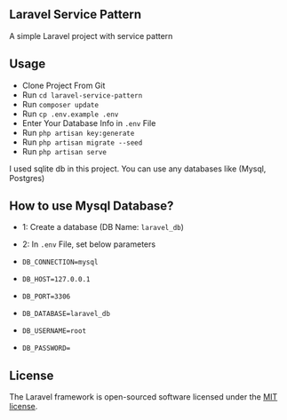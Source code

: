 ## Laravel Service Pattern

A simple Laravel project with service pattern

## Usage
- Clone Project From Git
- Run ```cd laravel-service-pattern```
- Run ```composer update```
- Run ```cp .env.example .env```
- Enter Your Database Info in ```.env``` File
- Run ```php artisan key:generate```
- Run ```php artisan migrate --seed```
- Run ```php artisan serve```

I used sqlite db in this project. You can use any databases like (Mysql, Postgres)


## How to use Mysql Database?
- 1: Create a database (DB Name: ```laravel_db```)
- 2: In ```.env``` File, set below parameters

- ```DB_CONNECTION=mysql```
- ```DB_HOST=127.0.0.1```
- ```DB_PORT=3306```
- ```DB_DATABASE=laravel_db```
- ```DB_USERNAME=root```
- ```DB_PASSWORD=```

## License

The Laravel framework is open-sourced software licensed under the [MIT license](https://opensource.org/licenses/MIT).
